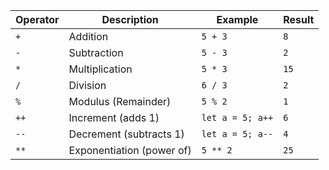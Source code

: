 | Operator | Description                  | Example           | Result       |
|----------|------------------------------|-------------------|--------------|
| `+`      | Addition                     | `5 + 3`           | `8`          |
| `-`      | Subtraction                  | `5 - 3`           | `2`          |
| `*`      | Multiplication               | `5 * 3`           | `15`         |
| `/`      | Division                     | `6 / 3`           | `2`          |
| `%`      | Modulus (Remainder)          | `5 % 2`           | `1`          |
| `++`     | Increment (adds 1)           | `let a = 5; a++`  | `6`          |
| `--`     | Decrement (subtracts 1)      | `let a = 5; a--`  | `4`          |
| `**`     | Exponentiation (power of)    | `5 ** 2`          | `25`         |
